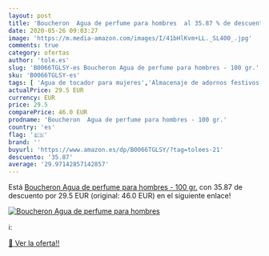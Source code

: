 ```yaml
---
layout: post
title: 'Boucheron  Agua de perfume para hombres  al 35.87 % de descuento'
date: 2020-05-26 09:03:27
image: 'https://m.media-amazon.com/images/I/41bHlKvm+LL._SL400_.jpg'
comments: true
category: ofertas
author: 'tole.es'
slug: 'B0066TGLSY-es Boucheron Agua de perfume para hombres - 100 gr.'
sku: 'B0066TGLSY-es'
tags: [ 'Agua de tocador para mujeres','Almacenaje de adornos festivos','Almacenamiento y organización','Belleza','Fragancias para mujeres','Hogar y cocina','Iluminación','Iluminación de interior','Iluminación decorativa y para usos específicos de interior','Juguetes','Juguetes electrónicos','Juguetes y juegos','Perfumes y fragancias','Velas eléctricas y LED','Videojuegos para niños','agua','de','perfume', ]
actualPrice: 29.5 EUR
currency: EUR
price: 29.5
comparePrice: 46.0 EUR
prodname: 'Boucheron  Agua de perfume para hombres - 100 gr.'
country: 'es'
flag: '🇪🇸'
brand: ''
buyurl: 'https://www.amazon.es/dp/B0066TGLSY/?tag=tolees-21'
descuento: '35.87'
average: '29.97142857142857'
---
```


Está [Boucheron  Agua de perfume para hombres - 100 gr.](https://www.amazon.es/dp/B0066TGLSY/?tag=tolees-21) con 35.87 de descuento por 29.5 EUR (original: 46.0 EUR) en el siguiente enlace!

[![Boucheron  Agua de perfume para hombres ](https://m.media-amazon.com/images/I/41bHlKvm+LL._SL400_.jpg)](https://www.amazon.es/dp/B0066TGLSY/?tag=tolees-21)

ℹ️:


[🛒 Ver la oferta!!](https://www.amazon.es/dp/B0066TGLSY/?tag=tolees-21)
